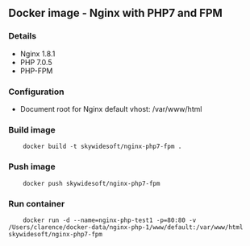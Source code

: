 Docker image - Nginx with PHP7 and FPM
--------------------------------------

### Details
- Nginx 1.8.1
- PHP 7.0.5
- PHP-FPM

### Configuration
- Document root for Nginx default vhost: /var/www/html

### Build image
        docker build -t skywidesoft/nginx-php7-fpm .

### Push image
        docker push skywidesoft/nginx-php7-fpm

### Run container
        docker run -d --name=nginx-php-test1 -p=80:80 -v /Users/clarence/docker-data/nginx-php-1/www/default:/var/www/html skywidesoft/nginx-php7-fpm
